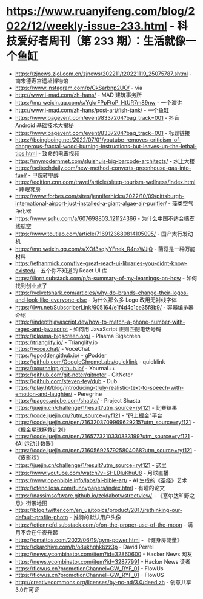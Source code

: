 # https://www.ruanyifeng.com/blog/2022/12/weekly-issue-233.html - 科技爱好者周刊（第 233 期）：生活就像一个鱼缸

- https://zjnews.zjol.com.cn/zjnews/202211/t20221119_25075787.shtml - 南宋德寿宫遗址博物馆
- https://www.instagram.com/p/CkSarbnp2UO/ - via
- http://www.i-mad.com/zh-hans/ - MAD 建筑事务所
- https://mp.weixin.qq.com/s/YgkrFPpFtoP_HtUR7m89nw - 一个演讲
- http://www.i-mad.com/zh-hans/post-art/fish-tank/ - 一个鱼缸
- https://www.bagevent.com/event/8337204?bag_track=001 - 抖音 Android 基础技术大揭秘
- https://www.bagevent.com/event/8337204?bag_track=001 - 标题链接
- https://boingboing.net/2022/07/01/youtube-removes-criticism-of-dangerous-fractal-wood-burning-instructions-but-leaves-up-the-lethal-tips.html - 致命的电击视频
- https://mymodernmet.com/sluishuis-big-barcode-architects/ - 水上大楼
- https://scitechdaily.com/new-method-converts-greenhouse-gas-into-fuel/ - 甲烷转甲醇
- https://edition.cnn.com/travel/article/sleep-tourism-wellness/index.html - 睡眠套房
- https://www.forbes.com/sites/jenniferhicks/2022/10/09/pittsburgh-international-airport-just-installed-a-giant-algae-air-purifier/ - 藻类空气净化器
- https://www.sohu.com/a/607698803_121124366 - 为什么中国不适合搞支线航空
- https://www.toutiao.com/article/7169123680814105095/ - 国产太行发动机
- https://mp.weixin.qq.com/s/XOf3sqjyYFnek_R4nsWJjQ - 菌菇是一种万能材料
- https://ethanmick.com/five-great-react-ui-libraries-you-didnt-know-existed/ - 五个你不知道的 React UI 库
- https://liorn.substack.com/p/a-summary-of-my-learnings-on-how - 如何找到创业点子
- https://velvetshark.com/articles/why-do-brands-change-their-logos-and-look-like-everyone-else - 为什么那么多 Logo 改用无衬线字体
- https://lwn.net/SubscriberLink/905164/e1f4d4c1ce35f8b9/ - 容器编排器介绍
- https://indepthjavascript.dev/how-to-match-a-phone-number-with-regex-and-javascript - 如何用 JavaScript 正则匹配电话号码
- https://plasma-bigscreen.org/ - Plasma Bigscreen
- https://trianglify.io/ - Trianglify.io
- https://voce.chat/ - VoceChat
- https://gpodder.github.io/ - gPodder
- https://github.com/GoogleChromeLabs/quicklink - quicklink
- https://xournalpp.github.io/ - Xournal++
- https://github.com/git-noter/gitnoter - GitNoter
- https://github.com/steven-tey/dub - Dub
- https://play.ht/blog/introducing-truly-realistic-text-to-speech-with-emotion-and-laughter/ - Peregrine
- https://pages.adobe.com/shasta/ - Project Shasta
- https://juejin.cn/challenge/1/result?utm_source=ryf121 - 比赛结果
- https://code.juejin.cn/?utm_source=ryf121 - "码上掘金"平台
- https://code.juejin.cn/pen/7163203709969629215?utm_source=ryf121 - 《掘金星球拯救计划》
- https://code.juejin.cn/pen/7165773210330333199?utm_source=ryf121 - 《AI 运动计数器》
- https://code.juejin.cn/pen/7160569257925804068?utm_source=ryf121 - 《皮影戏》
- https://juejin.cn/challenge/1/result?utm_source=ryf121 - 这里
- https://www.youtube.com/watch?v=SHLDluKhuU8 - 月球直播
- https://www.openbible.info/labs/ai-bible-art/ - AI 生成的《圣经》艺术
- https://cfenollosa.com/funnypapers/index.html - 有趣的论文
- https://nassimsoftware.github.io/zeldabotwstreetview/ - 《塞尔达旷野之息》街景地图
- https://blog.twitter.com/en_us/topics/product/2017/rethinking-our-default-profile-photo - 推特的默认用户头像
- https://etiennefd.substack.com/p/on-the-proper-use-of-the-moon - 满月不会在午夜升起
- https://omattos.com/2022/06/19/gym-power.html - 《健身房能量》
- https://ckarchive.com/b/o8ukhqhk6zz3p - David Perrel
- https://news.ycombinator.com/item?id=32860600 - Hacker News 网友
- https://news.ycombinator.com/item?id=32877991 - Hacker News 读者
- https://flowus.cn?promotionChannel=GW_RYF_01 - FlowUs
- https://flowus.cn?promotionChannel=GW_RYF_01 - FlowUS
- http://creativecommons.org/licenses/by-nc-nd/3.0/deed.zh - 创意共享3.0许可证